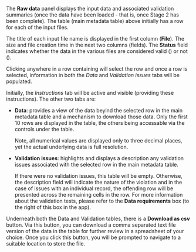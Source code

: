 The **Raw data** panel displays the input data and associated
validation summaries (once the data have been loaded - that is, once
Stage 2 has been complete). The table (main metadata table) above
initially has a row for each of the input files.

The title of each input file name is displayed in the first column
(**File**). The size and file creation time in the next two columns
(fields). The **Status** field indicates whether the data in the
various files are considered valid (<span class="fas
fa-circle-check"></span>) or not (<span class="fas
fa-circle-xmark"></span>).

Clicking anywhere in a row containing will select the row and once a
row is selected, information in both the _Data_ and _Validation
issues_ tabs will be populated.

Initially, the _Instructions_ tab will be active and visible
(providing these instructions).  The other two tabs are:

- **Data**: provides a view of the data beyind the selected row in the
  main metadata table and a mechanism to download those data. Only the
  first 10 rows are displayed in the table, the others being
  accessable via the controls under the table.

  Note, all numerical values are displayed only to three decimal
  places, yet the actual underlying data is full resolution.

- **Validation issues**: highlights and displays a description any
  validation issues associated with the selected row in the main
  metadata table.

  If there were no validation issues, this table will be empty.
  Otherwise, the description field will indicate the nature of the
  violation and in the case of issues with an individual record, the
  offending row will be presented across the remaining cells in the
  row. For more information about the validation tests, please refer
  to the **Data requirements** box (to the right of this box in the
  app).

Underneath both the Data and Validation tables, there is a **Download
as csv** button. Via this button, you can download a comma separated
text file version of the data in the table for further review in a
spreadsheet of your choice. Once you click this button, you will be
prompted to navigate to a suitable location to store the file.

